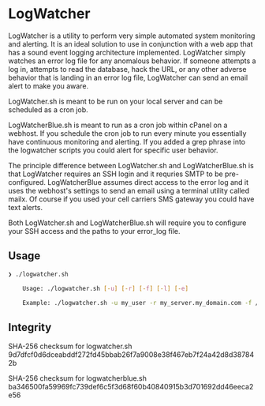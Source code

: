 # LogWatcher
LogWatcher is a utility to perform very simple automated system monitoring and alerting.  It is an ideal solution to use in conjunction with a web app that has a sound event logging architecture implemented.  LogWatcher simply watches an error log file for any anomalous behavior.  If someone attempts a log in, attempts to read the database, hack the URL, or any other adverse behavior that is landing in an error log file, LogWatcher can send an email alert to make you aware.

LogWatcher.sh is meant to be run on your local server and can be scheduled as a cron job.

LogWatcherBlue.sh is meant to run as a cron job within cPanel on a webhost.  If you schedule the cron job to run every minute you essentially have continuous monitoring and alerting.  If you added a grep phrase into the logwatcher scripts you could alert for specific user behavior.

The principle difference between LogWatcher.sh and LogWatcherBlue.sh is that LogWatcher requires an SSH login and it requries SMTP to be pre-configured.  LogWatcherBlue assumes direct access to the error log and it uses the webhost's settings to send an email using a terminal utility called mailx.  Of course if you used your cell carriers SMS gateway you could have text alerts.

Both LogWatcher.sh and LogWatcherBlue.sh will require you to configure your SSH access and the paths to your error_log file.

## Usage

```bash
❯ ./logwatcher.sh

    Usage: ./logwatcher.sh [-u] [-r] [-f] [-l] [-e]

    Example: ./logwatcher.sh -u my_user -r my_server.my_domain.com -f /path/to/remote/file -l /path/to/local/file -e myself@me.com
```

## Integrity

SHA-256 checksum for logwatcher.sh 9d7dfcf0d6dceabddf272fd45bbab26f7a9008e38f467eb7f24a42d8d387842b

SHA-256 checksum for logwatcherblue.sh ba346500fa59969fc739def6c5f3d68f60b40840915b3d701692dd46eeca2e56
